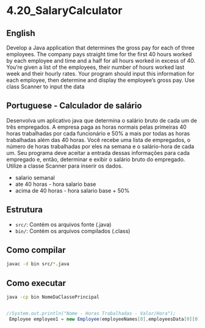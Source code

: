 # 4.20_SalaryCalculator

## English

Develop a Java application that determines the gross pay for each of three employees. The company pays straight time for the first 40 hours worked by each employee and time and a half for all hours worked in excess of 40. You’re given a list of the employees, their
number of hours worked last week and their hourly rates. Your program should input this information for each employee, then determine and display the employee’s gross pay. Use class Scanner to input the data

## Portuguese - Calculador de salário
Desenvolva um aplicativo java que determina o salário bruto de cada um de três empregados. A empresa paga as horas normais pelas primeiras 40 horas trabalhadas por cada funcionário e 50% a mais por todas as horas trabalhadas além das 40 horas. Você recebe uma lista de empregados, o número de horas trabalhadas por eles na semana e o salário-hora de cada um. Seu programa deve aceitar a entrada dessas informações para cada empregado e, então, determinar e exibir o salário bruto do empregado. Utilize a classe Scanner para inserir os dados.

 - salario semanal
 - ate 40 horas - hora salario base
 - acima de 40 horas - hora salario base + 50%



## Estrutura

- `src/`: Contém os arquivos fonte (.java)
- `bin/`: Contém os arquivos compilados (.class)

## Como compilar

```bash
javac -d bin src/*.java
```

## Como executar

```bash
java -cp bin NomeDaClassePrincipal
```
```java

//System.out.println("Nome - Horas Trabalhadas - Valor/Hora");
 Employee employee1 = new Employee(employeeNames[0],employeesData[0][0],employeesData[0][1]);
```